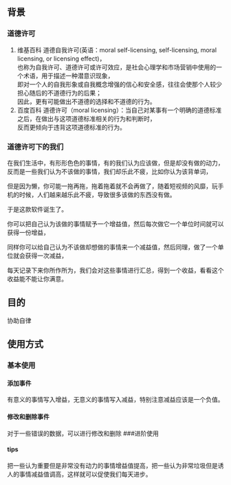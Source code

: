 ## 背景
### 道德许可
1. 维基百科
   道德自我许可(英语：moral self-licensing, self-licensing, moral licensing, or licensing effect)，  
   也称为自我许可、道德许可或许可效应，是社会心理学和市场营销中使用的一个术语，用于描述一种潜意识现象，  
   即对一个人的自我形象或自我概念增强的信心和安全感，往往会使那个人较少担心随后的不道德行为的后果；  
   因此，更有可能做出不道德的选择和不道德的行为。
2. 百度百科
   道德许可（moral licensing）：当自己对某事有一个明确的道德标准之后，在做出与这项道德标准相关的行为和判断时，  
   反而更倾向于违背这项道德标准的行为。
### 道德许可下的我们
在我们生活中，有形形色色的事情，有的我们认为应该做，但是却没有做的动力，反而是一些我们认为不该做的事情，我们却乐此不疲，比如你认为该背单词，

但是因为懒，你可能一拖再拖，拖着拖着就不会再做了，随着短视频的风靡，玩手机的时候，人们越来越乐此不疲，导致很多该做的东西没有做。

于是这款软件诞生了。

你可以把自己认为该做的事情赋予一个增益值，然后每次做它一个单位时间就可以获得一份增益，

同样你可以给自己认为不该做却想做的事情来一个减益值，然后同理，做了一个单位就会获得一次减益，

每天记录下来你所作所为，我们会对这些事情进行汇总，得到一个收益，看看这个收益能不能让你满意。
## 目的
协助自律
## 使用方式
### 基本使用
#### 添加事件
有意义的事情写入增益，无意义的事情写入减益，特别注意减益应该是一个负值。
#### 修改和删除事件
对于一些错误的数据，可以进行修改和删除
###进阶使用
#### tips
把一些认为重要但是非常没有动力的事情增益值提高，把一些认为非常垃圾但是诱人的事情减益值调高，这样就可以促使我们每天进步。
   